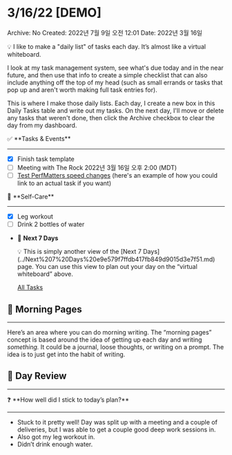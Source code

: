 # 3/16/22 [DEMO]

Archive: No
Created: 2022년 7월 9일 오전 12:01
Date: 2022년 3월 16일

<aside>
💡 I like to make a "daily list" of tasks each day. It’s almost like a virtual whiteboard.

I look at my task management system, see what's due today and in the near future, and then use that info to create a simple checklist that can also include anything off the top of my head (such as small errands or tasks that pop up and aren't worth making full task entries for). 

This is where I make those daily lists. Each day, I create a new box in this Daily Tasks table and write out my tasks. On the next day, I'll move or delete any tasks that weren't done, then click the Archive checkbox to clear the day from my dashboard.

</aside>

<aside>
✅ **Tasks & Events**

---

- [x]  Finish task template
- [ ]  Meeting with The Rock 2022년 3월 16일 오후 2:00 (MDT)
- [ ]  [Test PerfMatters speed changes](../All%20Tasks%2063079aab18fa493f94f9085baae5ae05/Test%20PerfMatters%20speed%20changes%200577152d87284af195be365f0e40d7ef.md) (here's an example of how you could link to an actual task if you want)
</aside>

<aside>
🏃 **Self-Care**

---

- [x]  Leg workout
- [ ]  Drink 2 bottles of water
</aside>

- 📅 **Next 7 Days**
    
    <aside>
    💡 This is simply another view of the [Next 7 Days](../Next%207%20Days%20e9e579f7ffdb417fb849d9015d3e7f51.md) page. You can use this view to plan out your day on the “virtual whiteboard” above.
    
    </aside>
    
    [All Tasks](3%2016%2022%20%5BDEMO%5D%20b519905827e44153a6bb83dde34ae904/All%20Tasks%20f63310ba1d004b0db120b8774f68f321.csv)
    

## 📝 Morning Pages

---

Here’s an area where you can do morning writing. The “morning pages” concept is based around the idea of getting up each day and writing *something.* It could be a journal, loose thoughts, or writing on a prompt. The idea is to just get into the habit of writing.

## 🌙 Day Review

---

<aside>
❓ **How well did I stick to today’s plan?**

---

- Stuck to it pretty well! Day was split up with a meeting and a couple of deliveries, but I was able to get a couple good deep work sessions in.
- Also got my leg workout in.
- Didn’t drink enough water.
</aside>